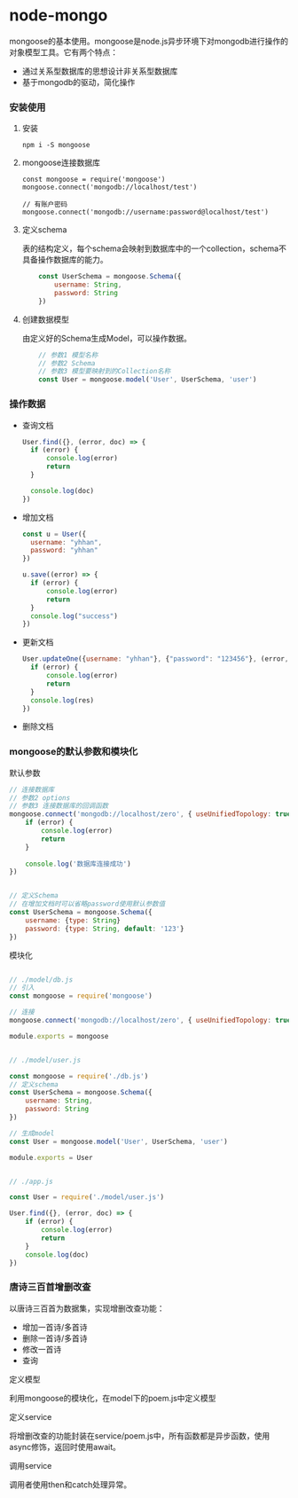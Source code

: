 # node-mongo

mongoose的基本使用。mongoose是node.js异步环境下对mongodb进行操作的对象模型工具。它有两个特点：

- 通过关系型数据库的思想设计非关系型数据库
- 基于mongodb的驱动，简化操作


### 安装使用

1. 安装

    ```
    npm i -S mongoose
    ```

2. mongoose连接数据库

    ```
    const mongoose = require('mongoose')
    mongoose.connect('mongodb://localhost/test')

    // 有账户密码
    mongoose.connect('mongodb://username:password@localhost/test')
    ```

3. 定义schema

    表的结构定义，每个schema会映射到数据库中的一个collection，schema不具备操作数据库的能力。
    ``` js
        const UserSchema = mongoose.Schema({
            username: String,
            password: String
        })

    ```

4. 创建数据模型

    由定义好的Schema生成Model，可以操作数据。
    ``` js
        // 参数1 模型名称
        // 参数2 Schema
        // 参数3 模型要映射到的Collection名称
        const User = mongoose.model('User', UserSchema, 'user')
    ```

### 操作数据

- 查询文档
  
  ``` js
  User.find({}, (error, doc) => {
    if (error) {
        console.log(error)
        return
    }

    console.log(doc)
  })

  ```

- 增加文档

  ``` js
  const u = User({
    username: "yhhan",
    password: "yhhan"
  })

  u.save((error) => {
    if (error) {
        console.log(error)
        return
    }
    console.log("success")
  })
  ```


- 更新文档

  ``` js
  User.updateOne({username: "yhhan"}, {"password": "123456"}, (error, res) => {
    if (error) {
        console.log(error)
        return
    }
    console.log(res)
  })
  ```

- 删除文档



### mongoose的默认参数和模块化

默认参数

``` js
// 连接数据库
// 参数2 options
// 参数3 连接数据库的回调函数
mongoose.connect('mongodb://localhost/zero', { useUnifiedTopology: true }, error => {
    if (error) {
        console.log(error)
        return
    }
    
    console.log('数据库连接成功')
})


// 定义Schema
// 在增加文档时可以省略password使用默认参数值
const UserSchema = mongoose.Schema({
    username: {type: String}
    password: {type: String, default: '123'}
})


```

模块化

``` js

// ./model/db.js
// 引入
const mongoose = require('mongoose')

// 连接
mongoose.connect('mongodb://localhost/zero', { useUnifiedTopology: true })

module.exports = mongoose


// ./model/user.js

const mongoose = require('./db.js')
// 定义schema
const UserSchema = mongoose.Schema({
    username: String,
    password: String
})

// 生成model
const User = mongoose.model('User', UserSchema, 'user')

module.exports = User


// ./app.js

const User = require('./model/user.js')

User.find({}, (error, doc) => {
    if (error) {
        console.log(error)
        return
    }
    console.log(doc)
})

```


### 唐诗三百首增删改查

以唐诗三百首为数据集，实现增删改查功能：

- 增加一首诗/多首诗
- 删除一首诗/多首诗
- 修改一首诗
- 查询


定义模型

利用mongoose的模块化，在model下的poem.js中定义模型

定义service

将增删改查的功能封装在service/poem.js中，所有函数都是异步函数，使用async修饰，返回时使用await。

调用service

调用者使用then和catch处理异常。
